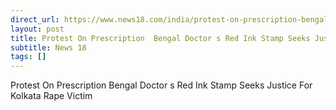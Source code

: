 ```yaml
---
direct_url: https://www.news18.com/india/protest-on-prescription-bengal-doctors-red-ink-stamp-seeks-justice-for-kolkata-rape-victim-9033719.html
layout: post
title: Protest On Prescription  Bengal Doctor s Red Ink Stamp Seeks Justice For Kolkata Rape Victim
subtitle: News 18
tags: []
---
```


Protest On Prescription  Bengal Doctor s Red Ink Stamp Seeks Justice For Kolkata Rape Victim
